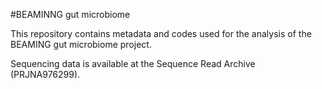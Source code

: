 #BEAMINNG gut microbiome

This repository contains metadata and codes used for the analysis of the BEAMING gut microbiome project. 

Sequencing data is available at the Sequence Read Archive (PRJNA976299).
